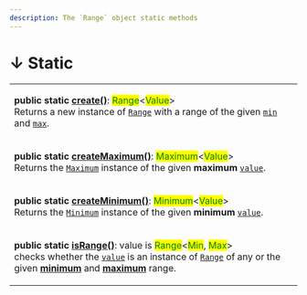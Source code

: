 ```yaml
---
description: The `Range` object static methods
---
```


# ↓ Static

|                                                                                                                                                                                                                                                                                                                                                                                                                                                                                                                                                                             |
| --------------------------------------------------------------------------------------------------------------------------------------------------------------------------------------------------------------------------------------------------------------------------------------------------------------------------------------------------------------------------------------------------------------------------------------------------------------------------------------------------------------------------------------------------------------------------- |
| <p><strong>public static</strong> <a href="static-create.md#range.create"><strong>create()</strong></a>: <mark style="color:green;">Range</mark>&#x3C;<mark style="color:green;">Value</mark>><br>Returns a new instance of <a href="broken-reference"><code>Range</code></a> with a range of the given <a href="static-create.md#min-min"><code>min</code></a> and <a href="static-create.md#max-max"><code>max</code></a>.</p>                                                                                                                                            |
| <p><strong>public static</strong> <a href="static-createmaximum.md#range.createmaximum"><strong>createMaximum()</strong></a>: <mark style="color:green;">Maximum</mark>&#x3C;<mark style="color:green;">Value</mark>><br>Returns the <a href="broken-reference"><code>Maximum</code></a> instance of the given <strong>maximum</strong> <a href="static-createmaximum.md#value-value"><code>value</code></a>.</p>                                                                                                                                                           |
| <p><strong>public static</strong> <a href="static-createminimum.md"><strong>createMinimum()</strong></a>: <mark style="color:green;">Minimum</mark>&#x3C;<mark style="color:green;">Value</mark>><br>Returns the <a href="broken-reference"><code>Minimum</code></a> instance of the given <strong>minimum</strong> <a href="static-createminimum.md#value-value"><code>value</code></a>.</p>                                                                                                                                                                               |
| <p><strong>public static</strong> <a href="static-isrange.md#range.isrange"><strong>isRange()</strong></a>: value is <mark style="color:green;">Range</mark>&#x3C;<mark style="color:green;">Min</mark>, <mark style="color:green;">Max</mark>><br>checks whether the <a href="static-isrange.md#value-any"><code>value</code></a> is an instance of <a href="broken-reference"><code>Range</code></a> of any or the given <a href="static-isrange.md#min-min"><strong>minimum</strong></a> and <a href="static-isrange.md#max-max"><strong>maximum</strong></a> range.</p> |
